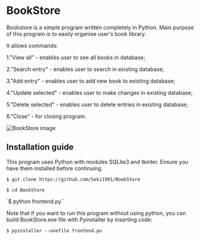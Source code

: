 # BookStore
Bookstore is a simple program written completely in Python. 
Main purpose of this program is to easily organise user's book library.

It allows commands:

  1."View all" - enables user to see all books in database;
  
  2."Search entry" - enables user to search in existing database;
  
  3."Add entry" - enables user to add new book to existing database;
  
  4."Update selected" - enables user to make changes in existing database;
  
  5."Delete selected" - enables user to delete entries in existing database;
  
  6."Close" - for closing program.
  
![BookStore image](https://user-images.githubusercontent.com/104382311/165520620-dd117cf1-e11e-4daa-936a-a61a3f5f1037.png)

## Installation guide

This program uses Python with modules SQLite3 and tkinter. Ensure you have them installed before continuing.

`$ git clone https://github.com/Seki1991/BookStore`

`$ cd BookStore`

`$ python frontend.py``

Note that if you want to run this program without using python, you can build BookStore.exe file with Pyinstaller by inserting code:

`$ pyinstaller --onefile frontend.pu`
